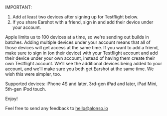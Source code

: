 IMPORTANT:

1. Add at least two devices after signing up for Testflight below.
2. If you share Earshot with a friend, sign in and add their device under your account.

Apple limits us to 100 devices at a time, so we're sending out builds in batches. Adding multiple devices under your account means that all of those devices will get access at the same time. If you want to add a friend, make sure to sign in (on their device) with your Testflight account and add their device under your own account, instead of having them create their own Testflight account. We'll see the additional devices being added to your account, and we'll make sure you both get Earshot at the same time. We wish this were simpler, too.

Supported devices: iPhone 4S and later, 3rd-gen iPad and later, iPad Mini, 5th-gen iPod touch.

Enjoy!

Feel free to send any feedback to hello@alonso.io